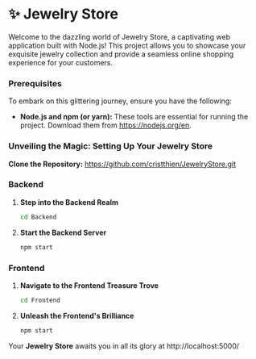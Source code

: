 # ✨ Jewelry Store

Welcome to the dazzling world of Jewelry Store, a captivating web application built with Node.js! This project allows you to showcase your exquisite jewelry collection and provide a seamless online shopping experience for your customers.

###  Prerequisites

To embark on this glittering journey, ensure you have the following:

* **Node.js and npm (or yarn):** These tools are essential for running the project. Download them from https://nodejs.org/en.

###  Unveiling the Magic: Setting Up Your Jewelry Store

 **Clone the Repository:**
   https://github.com/cristthien/JewelryStore.git
### Backend
1. **Step into the Backend Realm**
    ```bash
    cd Backend
2. **Start the Backend Server**
    ```bash
    npm start
### Frontend
1. **Navigate to the Frontend Treasure Trove**
    ```bash
    cd Frontend
2. **Unleash the Frontend's Brilliance**
    ```bash
    npm start
Your **Jewelry Store** awaits you in all its glory at http://localhost:5000/
